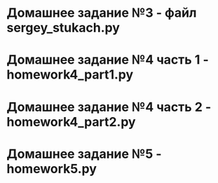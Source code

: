 # Домашнее задание №3 - файл sergey_stukach.py
# Домашнее задание №4 часть 1 - homework4_part1.py
# Домашнее задание №4 часть 2 - homework4_part2.py
# Домашнее задание №5 - homework5.py
